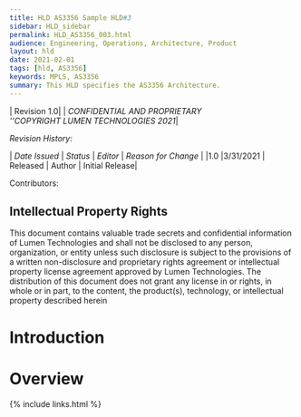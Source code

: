 ```yaml
---
title: HLD AS3356 Sample HLD#3
sidebar: HLD_sidebar
permalink: HLD_AS3356_003.html
audience: Engineering, Operations, Architecture, Product
layout: hld
date: 2021-02-01
tags: [hld, AS3356]
keywords: MPLS, AS3356
summary: This HLD specifies the AS3356 Architecture.
---
```


|  Revision 1.0|
| *CONFIDENTIAL AND PROPRIETARY<br> ''COPYRIGHT LUMEN TECHNOLOGIES 2021*|


*Revision History:*

| *Date Issued* | *Status* | *Editor* | *Reason for Change* |
|1.0 |3/31/2021 | Released | Author | Initial Release|

 Contributors:

## Intellectual Property Rights

This document contains valuable trade secrets and confidential information of Lumen Technologies and shall not be disclosed to any person, organization, or entity unless such disclosure is subject to the provisions of a written non-disclosure and proprietary rights agreement or intellectual property license agreement approved by Lumen Technologies. The distribution of this document does not grant any license in or rights, in whole or in part, to the content, the product(s), technology, or intellectual property described herein


# Introduction

# Overview


{% include links.html %}
